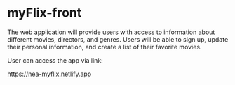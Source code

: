 # myFlix-front
The web application will provide users with access to information about different movies, directors, and genres. Users will be able to sign up, update their personal information, and create a list of their favorite movies.

User can access the app via link:

https://nea-myflix.netlify.app
